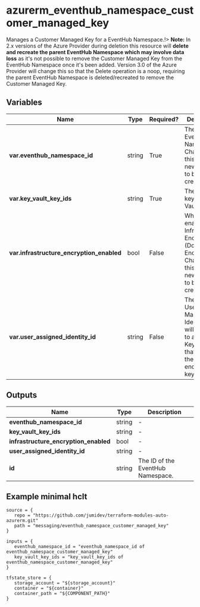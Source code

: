 # azurerm_eventhub_namespace_customer_managed_key

Manages a Customer Managed Key for a EventHub Namespace.!> **Note:** In 2.x versions of the Azure Provider during deletion this resource will **delete and recreate the parent EventHub Namespace which may involve data loss** as it's not possible to remove the Customer Managed Key from the EventHub Namespace once it's been added. Version 3.0 of the Azure Provider will change this so that the Delete operation is a noop, requiring the parent EventHub Namespace is deleted/recreated to remove the Customer Managed Key.

## Variables

| Name | Type | Required? |  Description |
| ---- | ---- | --------- |  ----------- |
| **var.eventhub_namespace_id** | string | True | The ID of the EventHub Namespace. Changing this forces a new resource to be created. | 
| **var.key_vault_key_ids** | string | True | The list of keys of Key Vault. | 
| **var.infrastructure_encryption_enabled** | bool | False | Whether to enable Infrastructure Encryption (Double Encryption). Changing this forces a new resource to be created. | 
| **var.user_assigned_identity_id** | string | False | The ID of a User Managed Identity that will be used to access Key Vaults that contain the encryption keys. | 



## Outputs

| Name | Type | Description |
| ---- | ---- | --------- | 
| **eventhub_namespace_id** | string  | - | 
| **key_vault_key_ids** | string  | - | 
| **infrastructure_encryption_enabled** | bool  | - | 
| **user_assigned_identity_id** | string  | - | 
| **id** | string  | The ID of the EventHub Namespace. | 

## Example minimal hclt

```hcl
source = {
   repo = "https://github.com/jumidev/terraform-modules-auto-azurerm.git" 
   path = "messaging/eventhub_namespace_customer_managed_key" 
}

inputs = {
   eventhub_namespace_id = "eventhub_namespace_id of eventhub_namespace_customer_managed_key" 
   key_vault_key_ids = "key_vault_key_ids of eventhub_namespace_customer_managed_key" 
}

tfstate_store = {
   storage_account = "${storage_account}" 
   container = "${container}" 
   container_path = "${COMPONENT_PATH}" 
}


```